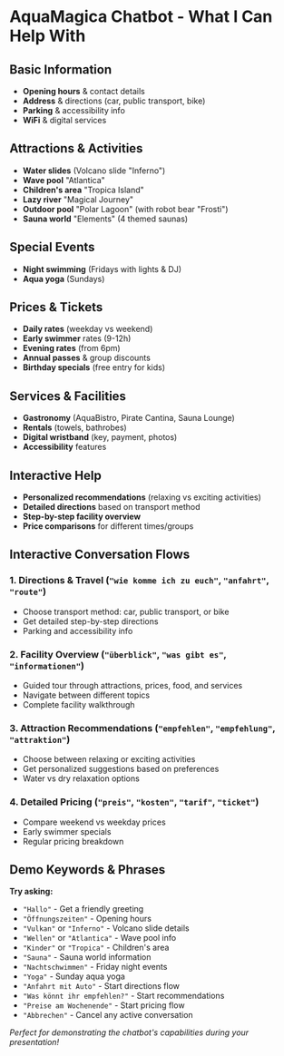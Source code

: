 # AquaMagica Chatbot - What I Can Help With

## Basic Information

- **Opening hours** & contact details
- **Address** & directions (car, public transport, bike)
- **Parking** & accessibility info
- **WiFi** & digital services

## Attractions & Activities

- **Water slides** (Volcano slide "Inferno")
- **Wave pool** "Atlantica"
- **Children's area** "Tropica Island"
- **Lazy river** "Magical Journey"
- **Outdoor pool** "Polar Lagoon" (with robot bear "Frosti")
- **Sauna world** "Elements" (4 themed saunas)

## Special Events

- **Night swimming** (Fridays with lights & DJ)
- **Aqua yoga** (Sundays)

## Prices & Tickets

- **Daily rates** (weekday vs weekend)
- **Early swimmer** rates (9-12h)
- **Evening rates** (from 6pm)
- **Annual passes** & group discounts
- **Birthday specials** (free entry for kids)

## Services & Facilities

- **Gastronomy** (AquaBistro, Pirate Cantina, Sauna Lounge)
- **Rentals** (towels, bathrobes)
- **Digital wristband** (key, payment, photos)
- **Accessibility** features

## Interactive Help

- **Personalized recommendations** (relaxing vs exciting activities)
- **Detailed directions** based on transport method
- **Step-by-step facility overview**
- **Price comparisons** for different times/groups

## Interactive Conversation Flows

### 1. **Directions & Travel** (`"wie komme ich zu euch"`, `"anfahrt"`, `"route"`)

- Choose transport method: car, public transport, or bike
- Get detailed step-by-step directions
- Parking and accessibility info

### 2. **Facility Overview** (`"überblick"`, `"was gibt es"`, `"informationen"`)

- Guided tour through attractions, prices, food, and services
- Navigate between different topics
- Complete facility walkthrough

### 3. **Attraction Recommendations** (`"empfehlen"`, `"empfehlung"`, `"attraktion"`)

- Choose between relaxing or exciting activities
- Get personalized suggestions based on preferences
- Water vs dry relaxation options

### 4. **Detailed Pricing** (`"preis"`, `"kosten"`, `"tarif"`, `"ticket"`)

- Compare weekend vs weekday prices
- Early swimmer specials
- Regular pricing breakdown

## Demo Keywords & Phrases

**Try asking:**

- `"Hallo"` - Get a friendly greeting
- `"Öffnungszeiten"` - Opening hours
- `"Vulkan"` or `"Inferno"` - Volcano slide details
- `"Wellen"` or `"Atlantica"` - Wave pool info
- `"Kinder"` or `"Tropica"` - Children's area
- `"Sauna"` - Sauna world information
- `"Nachtschwimmen"` - Friday night events
- `"Yoga"` - Sunday aqua yoga
- `"Anfahrt mit Auto"` - Start directions flow
- `"Was könnt ihr empfehlen?"` - Start recommendations
- `"Preise am Wochenende"` - Start pricing flow
- `"Abbrechen"` - Cancel any active conversation

*Perfect for demonstrating the chatbot's capabilities during your presentation!*
